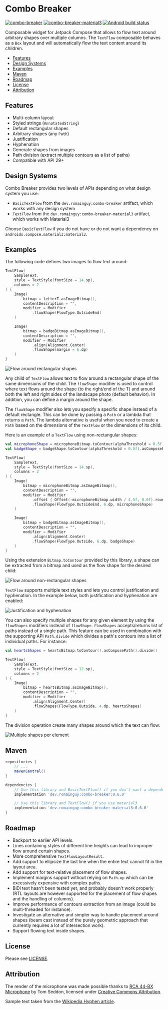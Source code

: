 # Combo Breaker

[![combo-breaker](https://maven-badges.herokuapp.com/maven-central/dev.romainguy/combo-breaker/badge.svg?subject=combo-breaker)](https://maven-badges.herokuapp.com/maven-central/dev.romainguy/combo-breaker)
[![combo-breaker-material3](https://maven-badges.herokuapp.com/maven-central/dev.romainguy/combo-breaker-material3/badge.svg?subject=combo-breaker-material3)](https://maven-badges.herokuapp.com/maven-central/dev.romainguy/combo-breaker-material3)
[![Android build status](https://github.com/romainguy/combo-breaker/workflows/Android/badge.svg)](https://github.com/romainguy/combo-breaker/actions?query=workflow%3AAndroid)

Composable widget for Jetpack Compose that allows to flow text around arbitrary shapes over
multiple columns. The `TextFlow` composable behaves as a `Box` layout and will automatically
flow the text content around its children.

* [Features](#features)
* [Design Systems](#design-systems)
* [Examples](#examples)
* [Maven](#maven)
* [Roadmap](#roadmap)
* [License](#license)
* [Attribution](#attribution)

## Features

- Multi-column layout
- Styled strings (`AnnotatedString`)
- Default rectangular shapes
- Arbitrary shapes (any `Path`)
- Justification
- Hyphenation
- Generate shapes from images
- Path division (extract multiple contours as a list of paths)
- Compatible with API 29+

## Design Systems

Combo Breaker provides two levels of APIs depending on what design system you use:

- `BasicTextFlow` from the `dev.romainguy:combo-breaker` artifact, which works with any design system
- `TextFlow` from the `dev.romainguy:combo-breaker-material3` artifact, which works with Material3

Choose `BasicTextFlow` if you do not have or do not want a dependency on
`androidx.compose.material3:material3`.

## Examples

The following code defines two images to flow text around:

```kotlin
TextFlow(
    SampleText,
    style = TextStyle(fontSize = 14.sp),
    columns = 2
) {
    Image(
        bitmap = letterT.asImageBitmap(),
        contentDescription = "",
        modifier = Modifier
            .flowShape(FlowType.OutsideEnd)
    )

    Image(
        bitmap = badgeBitmap.asImageBitmap(),
        contentDescription = "",
        modifier = Modifier
            .align(Alignment.Center)
            .flowShape(margin = 6.dp)
    )
}
```

![Flow around rectangular shapes](art/screenshot_default_shapes.png)

Any child of `TextFlow` allows text to flow around a rectangular shape of the same dimensions of the
child. The `flowShape` modifier is used to control where text flows around the shape (to the
right/end of the T) and around both the left and right sides of the landscape photo (default
behavior). In addition, you can define a margin around the shape.

The `flowShape` modifier also lets you specify a specific shape instead of a default rectangle.
This can be done by passing a `Path` or a lambda that returns a `Path`. The lambda alternative
is useful when you need to create a `Path` based on the dimensions of the `TextFlow` or the
dimensions of its child.

Here is an example of a `TextFlow` using non-rectangular shapes:

```kotlin
val microphoneShape = microphoneBitmap.toContour(alphaThreshold = 0.5f).asComposePath()
val badgeShape = badgeShape.toContour(alphaThreshold = 0.5f).asComposePath()

TextFlow(
    SampleText,
    style = TextStyle(fontSize = 14.sp),
    columns = 2
) {
    Image(
        bitmap = microphoneBitmap.asImageBitmap(),
        contentDescription = "",
        modifier = Modifier
            .offset { Offset(-microphoneBitmap.width / 4.5f, 0.0f).round() }
            .flowShape(FlowType.OutsideEnd, 6.dp, microphoneShape)
    )

    Image(
        bitmap = badgeBitmap.asImageBitmap(),
        contentDescription = "",
        modifier = Modifier
            .align(Alignment.Center)
            .flowShape(FlowType.Outside, 6.dp, badgeShape)
    )
}
```

Using the extension `Bitmap.toContour` provided by this library, a shape can be extracted from a
bitmap and used as the flow shape for the desired child:

![Flow around non-rectangular shapes](art/screenshot_arbitrary_shapes.png)

`TextFlow` supports multiple text styles and lets you control justification and hyphenation. In
the example below, both justification and hyphenation are enabled:

![Justification and hyphenation](art/screenshot_styles_and_justification.png)

You can also specify multiple shapes for any given element by using the `flowShapes` modifiers
instead of `flowShape`. `flowShapes` accepts/returns list of paths instead of a single path.
This feature can be used in combination with the supporting API `Path.divide` which divides a
path's contours into a list of individual paths. For instance:

```kotlin
val heartsShapes = heartsBitmap.toContour().asComposePath().divide()

TextFlow(
    SampleText,
    style = TextStyle(fontSize = 12.sp),
    columns = 2
) {
    Image(
        bitmap = heartsBitmap.asImageBitmap(),
        contentDescription = "",
        modifier = Modifier
            .align(Alignment.Center)
            .flowShapes(FlowType.Outside, 4.dp, heartsShapes)
    )
}
```

The division operation create many shapes around which the text can flow:

![Multiple shapes per element](art/screenshot_shapes.png)

## Maven

```gradle
repositories {
    // ...
    mavenCentral()
}

dependencies {
    // Use this library and BasicTextFlow() if you don't want a dependency on material3
    implementation 'dev.romainguy:combo-breaker:0.6.0'

    // Use this library and TextFlow() if you use material3
    implementation 'dev.romainguy:combo-breaker-material3:0.6.0'
}
```

## Roadmap

- Backport to earlier API levels.
- Lines containing styles of different line heights can lead to improper flow around certain shapes.
- More comprehensive `TextFlowLayoutResult`.
- Add support to ellipsize the last line when the entire text cannot fit in the layout area.
- Add support for text-relative placement of flow shapes.
- Implement margins support without relying on `Path.op` which can be excessively expensive with
  complex paths.
- BiDi text hasn't been tested yet, and probably doesn't work properly (RTL layouts are however
  supported for the placement of flow shapes and the handling of columns).
- Improve performance of contours extraction from an image (could be multi-threaded for instance).
- Investigate an alternative and simpler way to handle placement around shapes (beam cast instead 
  of the purely geometric approach that currently requires a lot of intersection work).
- Support flowing text inside shapes.

## License

Please see [LICENSE](./LICENSE).

## Attribution

The render of the microphone was made possible thanks to
[RCA 44-BX Microphone](https://skfb.ly/6AKHx) by Tom Seddon, licensed under
[Creative Commons Attribution](http://creativecommons.org/licenses/by/4.0/).

Sample text taken from the [Wikipedia Hyphen article](https://en.wikipedia.org/wiki/Hyphen).
